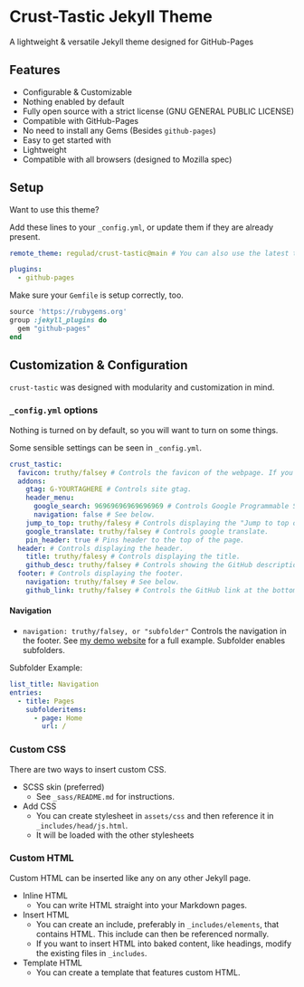 # Crust-Tastic Jekyll Theme
A lightweight & versatile Jekyll theme designed for GitHub-Pages

## Features

* Configurable & Customizable
* Nothing enabled by default
* Fully open source with a strict license (GNU GENERAL PUBLIC LICENSE)
* Compatible with GitHub-Pages
* No need to install any Gems (Besides `github-pages`)
* Easy to get started with
* Lightweight
* Compatible with all browsers (designed to Mozilla spec)

## Setup
Want to use this theme?

Add these lines to your `_config.yml`, or update them if they are already present.

```yaml
remote_theme: regulad/crust-tastic@main # You can also use the latest tag.

plugins:
  - github-pages
```

Make sure your `Gemfile` is setup correctly, too.

```ruby
source 'https://rubygems.org'
group :jekyll_plugins do
  gem "github-pages"
end
```

## Customization & Configuration
`crust-tastic` was designed with modularity and customization in mind.

### `_config.yml` options
Nothing is turned on by default, so you will want to turn on some things.

Some sensible settings can be seen in `_config.yml`.

```yaml
crust_tastic:
  favicon: truthy/falsey # Controls the favicon of the webpage. If you would like to use a custom path, substitute truthy/falsey with /path/to/favicon, otherwise it will use the root of the site.
  addons:
    gtag: G-YOURTAGHERE # Controls site gtag.
    header_menu:
      google_search: 96969696969696969 # Controls Google Programmable Search. Enter your CX value.
      navigation: false # See below.
    jump_to_top: truthy/falesy # Controls displaying the "Jump to top of page button."
    google_translate: truthy/falsey # Controls google translate.
    pin_header: true # Pins header to the top of the page.
  header: # Controls displaying the header.
    title: truthy/falesy # Controls displaying the title.
    github_desc: truthy/falsey # Controls showing the GitHub description next to the title.
  footer: # Controls displaying the footer.
    navigation: truthy/falsey # See below.
    github_link: truthy/falsey # Controls the GitHub link at the bottom of the page.
```

#### Navigation
* `navigation: truthy/falsey, or "subfolder"` Controls the navigation in the footer. See [my demo website](https://regulad.xyz/crust-tastic/) for a full example. Subfolder enables subfolders.

Subfolder Example:

```yaml
list_title: Navigation
entries:
  - title: Pages
    subfolderitems:
      - page: Home
        url: /
```
### Custom CSS
There are two ways to insert custom CSS. 
  * SCSS skin (preferred)
    * See `_sass/README.md` for instructions.
  * Add CSS
    * You can create stylesheet in `assets/css` and then reference it in `_includes/head/js.html`.
    * It will be loaded with the other stylesheets

### Custom HTML
Custom HTML can be inserted like any on any other Jekyll page.
  * Inline HTML
    * You can write HTML straight into your Markdown pages.
  * Insert HTML
    * You can create an include, preferably in `_includes/elements`, that contains HTML. This include can then be referenced normally.
    * If you want to insert HTML into baked content, like headings, modify the existing files in `_includes`.
  * Template HTML
    * You can create a template that features custom HTML.
